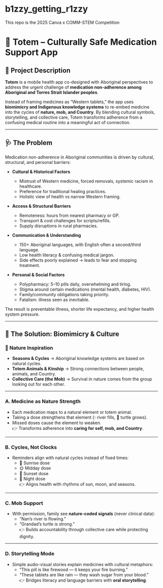 # b1zzy_getting_r1zzy
This repo is the 2025 Canva x COMM-STEM Competition

# 🌱 Totem – Culturally Safe Medication Support App  

## 📖 Project Description  
**Totem** is a mobile health app co-designed with Aboriginal perspectives to address the urgent challenge of **medication non-adherence among Aboriginal and Torres Strait Islander peoples**.  

Instead of framing medicines as “Western tablets,” the app uses **biomimicry and Indigenous knowledge systems** to re-embed medicine into the cycles of **nature, mob, and Country**. By blending cultural symbols, storytelling, and collective care, Totem transforms adherence from a confusing medical routine into a meaningful act of connection.  

---

## 🩺 The Problem  
Medication non-adherence in Aboriginal communities is driven by cultural, structural, and personal barriers:  

- **Cultural & Historical Factors**  
  - Mistrust of Western medicine, forced removals, systemic racism in healthcare.  
  - Preference for traditional healing practices.  
  - Holistic view of health vs narrow Western framing.  

- **Access & Structural Barriers**  
  - Remoteness: hours from nearest pharmacy or GP.  
  - Transport & cost challenges for scripts/refills.  
  - Supply disruptions in rural pharmacies.  

- **Communication & Understanding**  
  - 150+ Aboriginal languages, with English often a second/third language.  
  - Low health literacy & confusing medical jargon.  
  - Side effects poorly explained → leads to fear and stopping treatment.  

- **Personal & Social Factors**  
  - Polypharmacy: 5–10 pills daily, overwhelming and tiring.  
  - Stigma around certain medications (mental health, diabetes, HIV).  
  - Family/community obligations taking priority.  
  - Fatalism: illness seen as inevitable.  

The result is preventable illness, shorter life expectancy, and higher health system pressure.  

---

## 🌿 The Solution: Biomimicry & Culture  

### 🔑 Nature Inspiration  
- **Seasons & Cycles** → Aboriginal knowledge systems are based on natural cycles.  
- **Totem Animals & Kinship** → Strong connections between people, animals, and Country.  
- **Collective Care (the Mob)** → Survival in nature comes from the group looking out for each other.  

---

### A. Medicine as Nature Strength  
- Each medication maps to a natural element or totem animal.  
- Taking a dose strengthens that element (💧 river fills, 🐢 turtle grows).  
- Missed doses cause the element to weaken.  
👉 Transforms adherence into **caring for self, mob, and Country**.  

---

### B. Cycles, Not Clocks  
- Reminders align with natural cycles instead of fixed times:  
  - 🌅 Sunrise dose  
  - 🌞 Midday dose  
  - 🌄 Sunset dose  
  - 🌙 Night dose  
👉 Aligns health with rhythms of sun, moon, and seasons.  

---

### C. Mob Support  
- With permission, family see **nature-coded signals** (never clinical data):  
  - “Nan’s river is flowing.”  
  - “Grandad’s turtle is strong.”  
👉 Builds accountability through collective care while protecting dignity.  

---

### D. Storytelling Mode  
- Simple audio-visual stories explain medicines with cultural metaphors:  
  - “This pill is like firewood — it keeps your fire burning.”  
  - “These tablets are like rain — they wash sugar from your blood.”  
👉 Bridges literacy and language barriers with **oral storytelling**.  

